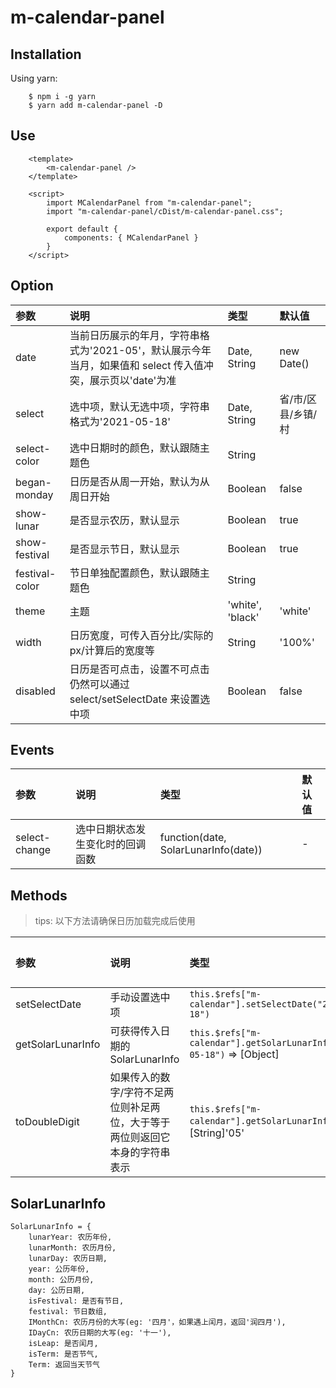 # m-calendar-panel

## Installation

Using yarn:

```code
    $ npm i -g yarn
    $ yarn add m-calendar-panel -D
```

## Use

```code
    <template>
        <m-calendar-panel />
    </template>

    <script>
        import MCalendarPanel from "m-calendar-panel";
        import "m-calendar-panel/cDist/m-calendar-panel.css";

        export default {
            components: { MCalendarPanel }
        }
    </script>
```

## Option

| 参数           | 说明                                                                                                        | 类型             | 默认值             |
| :------------- | :---------------------------------------------------------------------------------------------------------- | :--------------- | :----------------- |
| date           | 当前日历展示的年月，字符串格式为'2021-05'，默认展示今年当月，如果值和 select 传入值冲突，展示页以'date'为准 | Date, String     | new Date()         |
| select         | 选中项，默认无选中项，字符串格式为'2021-05-18'                                                              | Date, String     | 省/市/区县/乡镇/村 |
| select-color   | 选中日期时的颜色，默认跟随主题色                                                                            | String           |                    |
| began-monday   | 日历是否从周一开始，默认为从周日开始                                                                        | Boolean          | false              |
| show-lunar     | 是否显示农历，默认显示                                                                                      | Boolean          | true               |
| show-festival  | 是否显示节日，默认显示                                                                                      | Boolean          | true               |
| festival-color | 节日单独配置颜色，默认跟随主题色                                                                            | String           |                    |
| theme          | 主题                                                                                                        | 'white', 'black' | 'white'            |
| width          | 日历宽度，可传入百分比/实际的 px/计算后的宽度等                                                             | String           | '100%'             |
| disabled       | 日历是否可点击，设置不可点击仍然可以通过 select/setSelectDate 来设置选中项                                  | Boolean          | false              |

## Events

| 参数          | 说明                             | 类型                                 | 默认值 |
| :------------ | :------------------------------- | :----------------------------------- | :----- |
| select-change | 选中日期状态发生变化时的回调函数 | function(date, SolarLunarInfo(date)) | -      |

## Methods

> tips: 以下方法请确保日历加载完成后使用

| 参数              | 说明                                                                        | 类型                                                                   | 默认值 |
| :---------------- | :-------------------------------------------------------------------------- | :--------------------------------------------------------------------- | :----- |
| setSelectDate     | 手动设置选中项                                                              | `this.$refs["m-calendar"].setSelectDate("2021-05-18")`                 | -      |
| getSolarLunarInfo | 可获得传入日期的 SolarLunarInfo                                             | `this.$refs["m-calendar"].getSolarLunarInfo("2021-05-18")` => [Object] | -      |
| toDoubleDigit     | 如果传入的数字/字符不足两位则补足两位，大于等于两位则返回它本身的字符串表示 | `this.$refs["m-calendar"].getSolarLunarInfo(5)` => [String]'05'        | -      |

## SolarLunarInfo

```code
SolarLunarInfo = {
    lunarYear: 农历年份,
    lunarMonth: 农历月份,
    lunarDay: 农历日期,
    year: 公历年份,
    month: 公历月份,
    day: 公历日期,
    isFestival: 是否有节日,
    festival: 节日数组,
    IMonthCn: 农历月份的大写(eg: '四月'，如果遇上闰月，返回'润四月'),
    IDayCn: 农历日期的大写(eg: '十一'),
    isLeap: 是否闰月,
    isTerm: 是否节气,
    Term: 返回当天节气
}
```
